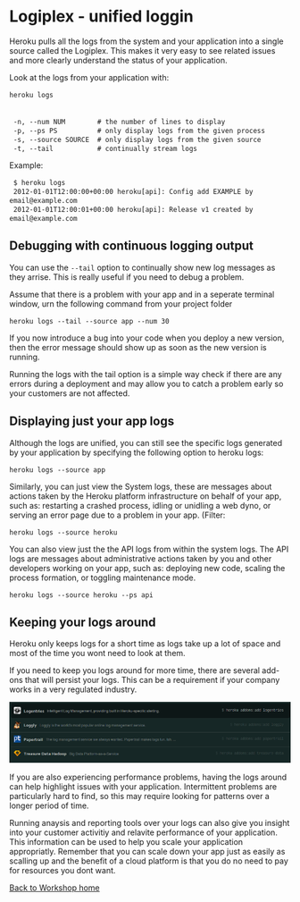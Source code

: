 <link href="index.css" rel="stylesheet" type="text/css">

# Logiplex - unified loggin

  Heroku pulls all the logs from the system and your application into a single source called the Logiplex.  This makes it very easy to see related issues and more clearly understand the status of your application.

  Look at the logs from your application with:
  
    heroku logs 


     -n, --num NUM        # the number of lines to display
     -p, --ps PS          # only display logs from the given process
     -s, --source SOURCE  # only display logs from the given source
     -t, --tail           # continually stream logs

Example:

     $ heroku logs
     2012-01-01T12:00:00+00:00 heroku[api]: Config add EXAMPLE by email@example.com
     2012-01-01T12:00:01+00:00 heroku[api]: Release v1 created by email@example.com


## Debugging with continuous logging output

  You can use the `--tail` option to continually show new log messages as they arrise.  This is really useful if you need to debug a problem.
  
  Assume that there is a problem with your app and in a seperate terminal window, urn the following command from your project folder
  
    heroku logs --tail --source app --num 30

  If you now introduce a bug into your code when you deploy a new version, then the error message should show up as soon as the new version is running.
  
  Running the logs with the tail option is a simple way check if there are any errors during a deployment and may allow you to catch a problem early so your customers are not affected.
  


## Displaying just your app logs

  Although the logs are unified, you can still see the specific logs generated by your application by specifying the following option to heroku logs:

    heroku logs --source app


  Similarly, you can just view the System logs, these are messages about actions taken by the Heroku platform infrastructure on behalf of your app, such as: restarting a crashed process, idling or unidling a web dyno, or serving an error page due to a problem in your app. (Filter: 
  
    heroku logs --source heroku


  You can also view just the the API logs from within the system logs.  The API logs are messages about administrative actions taken by you and other developers working on your app, such as: deploying new code, scaling the process formation, or toggling maintenance mode. 
  
    heroku logs --source heroku --ps api


## Keeping your logs around

  Heroku only keeps logs for a short time as logs take up a lot of space and most of the time you wont need to look at them.
  
  If you need to keep you logs around for more time, there are several add-ons that will persist your logs.  This can be a requirement if your company works in a very regulated industry.
  
<a href="images/11x01-heroku-addons-logging.png"><img src="images/11x01-heroku-addons-logging.png"></a>  
  
  If you are also experiencing performance problems, having the logs around can help highlight issues with your application.  Intermittent problems are particularly hard to find, so this may require looking for patterns over a longer period of time.
  
  Running anaysis and reporting tools over your logs can also give you insight into your customer activitiy and relavite performance of your application.  This information can be used to help you scale your application appropriatly.  Remember that you can scale down your app just as easily as scalling up and the benefit of a cloud platform is that you do no need to pay for resources you dont want.

  
[Back to Workshop home](index.html)


